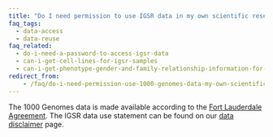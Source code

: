 ```yaml
---
title: "Do I need permission to use IGSR data in my own scientific research?"
faq_tags:
  - data-access
  - data-reuse
faq_related:
  - do-i-need-a-password-to-access-igsr-data
  - can-i-get-cell-lines-for-igsr-samples
  - can-i-get-phenotype-gender-and-family-relationship-information-for-the-individuals
redirect_from:
    - /faq/do-i-need-permission-use-1000-genomes-data-my-own-scientific-research/
---
```


The 1000 Genomes data is made available according to the [Fort Lauderdale Agreement](http://www.genome.gov/Pages/Research/WellcomeReport0303.pdf).  The IGSR data use statement can be found on our [data disclaimer](/IGSR_disclaimer) page.
